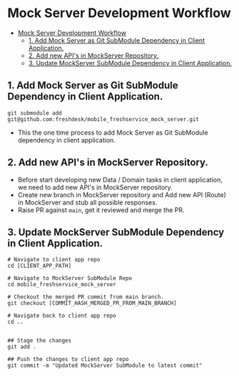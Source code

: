 # Mock Server Development Workflow

- [Mock Server Development Workflow](#mock-server-development-workflow)
  - [1. Add Mock Server as Git SubModule Dependency in Client Application.](#1-add-mock-server-as-git-submodule-dependency-in-client-application)
  - [2. Add new API's in MockServer Repository.](#2-add-new-apis-in-mockserver-repository)
  - [3. Update MockServer SubModule Dependency in Client Application.](#3-update-mockserver-submodule-dependency-in-client-application)


## 1. Add Mock Server as Git SubModule Dependency in Client Application.

```
git submodule add git@github.com:freshdesk/mobile_freshservice_mock_server.git
```

- This the one time process to add Mock Server as Git SubModule dependency in client application.

## 2. Add new API's in MockServer Repository.

- Before start developing new Data / Domain tasks in client application, we need to add new API's in MockServer repository.
- Create new branch in MockServer repository and Add new API (Route) in MockServer and stub all possible responses.
- Raise PR against `main`, get it reviewed and merge the PR.

## 3. Update MockServer SubModule Dependency in Client Application.

```
# Navigate to client app repo
cd [CLIENT_APP_PATH]

# Navigate to MockServer SubModule Repo
cd mobile_freshservice_mock_server

# Checkout the merged PR commit from main branch.
git checkout [COMMIT_HASH_MERGED_PR_FROM_MAIN_BRANCH]

# Navigate back to client app repo
cd ..


## Stage the changes
git add .

## Push the changes to client app repo
git commit -m "Updated MockServer SubModule to latest commit"
```
